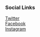 <!--### Chapter Information
* Chapter Region-->

### Social Links
[Twitter](https://twitter.com/owaspchandigarh)<br>
[Facebook]()<br>
[Instagram](https://www.instagram.com/owaspchandigarh/)<br>
